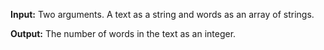 **Input:** Two arguments.
A text as a string and words as an array of strings. 

**Output:** The number of words in the text as an integer.
